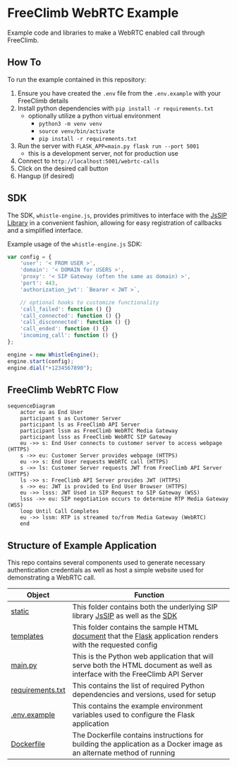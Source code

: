 # FreeClimb WebRTC Example

Example code and libraries to make a WebRTC enabled call through FreeClimb.

## How To

To run the example contained in this repository:

1. Ensure you have created the `.env` file from the `.env.example` with your FreeClimb details
2. Install python dependencies with `pip install -r requirements.txt`
    - optionally utilize a python virtual environment
        - `python3 -m venv venv`
        - `source venv/bin/activate`
        - `pip install -r requirements.txt`
3. Run the server with `FLASK_APP=main.py flask run --port 5001`
    - this is a development server, not for production use
4. Connect to `http://localhost:5001/webrtc-calls`
5. Click on the desired call button
6. Hangup (if desired)

## SDK

The SDK, `whistle-engine.js`, provides primitives to interface with the [JsSIP Library](https://jssip.net/) in a convenient fashion, allowing for easy registration of callbacks and a simplified interface.

Example usage of the `whistle-engine.js` SDK:

```javascript
var config = {
    'user': '< FROM USER >',
    'domain': '< DOMAIN for USERS >',
    'proxy': '< SIP Gateway (often the same as domain) >',
    'port': 443,
    'authorization_jwt': `Bearer < JWT >`,

    // optional hooks to customize functionality
    'call_failed': function () {}
    'call_connected': function () {}
    'call_disconnected': function () {}
    'call_ended': function () {}
    'incoming_call': function () {}
};

engine = new WhistleEngine();
engine.start(config);
engine.dial("+1234567890");
```

## FreeClimb WebRTC Flow

```mermaid
sequenceDiagram
    actor eu as End User
    participant s as Customer Server
    participant ls as FreeClimb API Server
    participant lssm as FreeClimb WebRTC Media Gateway
    participant lsss as FreeClimb WebRTC SIP Gateway
    eu ->> s: End User connects to customer server to access webpage (HTTPS)
    s ->> eu: Customer Server provides webpage (HTTPS)
    eu ->> s: End User requests WebRTC call (HTTPS)
    s ->> ls: Customer Server requests JWT from FreeClimb API Server (HTTPS)
    ls ->> s: FreeClimb API Server provides JWT (HTTPS)
    s ->> eu: JWT is provided to End User Browser (HTTPS)
    eu ->> lsss: JWT Used in SIP Request to SIP Gateway (WSS)
    lsss ->> eu: SIP negotiation occurs to determine RTP Media Gateway (WSS)
    loop Until Call Completes
    eu ->> lssm: RTP is streamed to/from Media Gateway (WebRTC)
    end
```

## Structure of Example Application

This repo contains several components used to generate necessary authentication credentials as well as host a simple website used for demonstrating a WebRTC call.

| Object | Function |
| ------ | -------- |
| [static](./static/) | This folder contains both the underlying SIP library [JsSIP](./static/jssip-3.10.0.js) as well as the [SDK](./static/whistle-engine.js) |
| [templates](./templates/) | This folder contains the sample HTML [document](./templates/webrtc-calls.html) that the [Flask](https://flask.palletsprojects.com/en/3.0.x/) application renders with the requested config|
| [main.py](./main.py) | This is the Python web application that will serve both the HTML document as well as interface with the FreeClimb API Server |
| [requirements.txt](./requirements.txt) | This contains the list of required Python dependencies and versions, used for setup |
| [.env.example](./.env.example) | This contains the example environment variables used to configure the Flask application |
| [Dockerfile](./Dockerfile) | The Dockerfile contains instructions for building the application as a Docker image as an alternate method of running |
